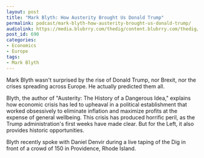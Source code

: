 ```yaml
---
layout: post
title: "Mark Blyth: How Austerity Brought Us Donald Trump​"
permalink: podcast/mark-blyth-how-austerity-brought-us-donald-trump/​
audiolink: https://media.blubrry.com/thedig/content.blubrry.com/thedig/The_Dig_-_EP11-_Blyth.mp3
post_id: 690
categories: 
- Economics
- Europe
tags: 
- Mark Blyth
---
```


Mark Blyth wasn't surprised by the rise of Donald Trump, nor Brexit, nor the crises spreading across Europe. He actually predicted them all. 

Blyth, the author of "Austerity: The History of a Dangerous Idea," explains how economic crisis has led to upheaval in a political establishment that worked obsessively to eliminate inflation and maximize profits at the expense of general wellbeing. This crisis has produced horrific peril, as the Trump administration's first weeks have made clear. But for the Left, it also provides historic opportunities.

Blyth recently spoke with Daniel Denvir during a live taping of the Dig in front of a crowd of 150 in Providence, Rhode Island.